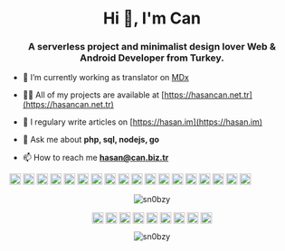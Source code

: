 <h1 align="center">Hi 👋, I'm Can</h1>
<h3 align="center">A serverless project and minimalist design lover Web & Android Developer from Turkey.</h3>

- 🔭 I’m currently working as translator on [MDx](https://github.com/yrccondor/mdx)

- 👨‍💻 All of my projects are available at [https://hasancan.net.tr](https://hasancan.net.tr)

- 📝 I regulary write articles on [https://hasan.im](https://hasan.im)

- 💬 Ask me about **php, sql, nodejs, go**

- 📫 How to reach me **hasan@can.biz.tr**

<p align="left"><img src="https://konpa.github.io/devicon/devicon.git/icons/vuejs/vuejs-original-wordmark.svg" alt="vuejs" width="20" height="20"/> <img src="https://konpa.github.io/devicon/devicon.git/icons/react/react-original-wordmark.svg" alt="react" width="20" height="20"/> <img src="https://konpa.github.io/devicon/devicon.git/icons/angularjs/angularjs-original.svg" alt="angularjs" width="20" height="20"/> <img src="https://konpa.github.io/devicon/devicon.git/icons/android/android-original-wordmark.svg" alt="android" width="20" height="20"/> <img src="https://konpa.github.io/devicon/devicon.git/icons/bootstrap/bootstrap-plain.svg" alt="bootstrap" width="20" height="20"/> <img src="https://konpa.github.io/devicon/devicon.git/icons/django/django-original.svg" alt="django" width="20" height="20"/> <img src="https://konpa.github.io/devicon/devicon.git/icons/docker/docker-original-wordmark.svg" alt="docker" width="20" height="20"/> <img src="https://konpa.github.io/devicon/devicon.git/icons/go/go-original.svg" alt="go" width="20" height="20"/> <img src="https://konpa.github.io/devicon/devicon.git/icons/html5/html5-original-wordmark.svg" alt="html5" width="20" height="20"/> <img src="https://konpa.github.io/devicon/devicon.git/icons/javascript/javascript-original.svg" alt="javascript" width="20" height="20"/> <img src="https://konpa.github.io/devicon/devicon.git/icons/laravel/laravel-plain-wordmark.svg" alt="laravel" width="20" height="20"/> <img src="https://konpa.github.io/devicon/devicon.git/icons/mongodb/mongodb-original-wordmark.svg" alt="mongodb" width="20" height="20"/> <img src="https://konpa.github.io/devicon/devicon.git/icons/mysql/mysql-original-wordmark.svg" alt="mysql" width="20" height="20"/> <img src="https://konpa.github.io/devicon/devicon.git/icons/php/php-original.svg" alt="php" width="20" height="20"/> <img src="https://konpa.github.io/devicon/devicon.git/icons/redis/redis-original-wordmark.svg" alt="redis" width="20" height="20"/> <img src="https://konpa.github.io/devicon/devicon.git/icons/nodejs/nodejs-original-wordmark.svg" alt="nodejs" width="20" height="20"/> <img src="https://konpa.github.io/devicon/devicon.git/icons/python/python-original-wordmark.svg" alt="python" width="20" height="20"/> <img src="https://konpa.github.io/devicon/devicon.git/icons/nginx/nginx-original.svg" alt="nginx" width="20" height="20"/></p><p align="center"> <img src="https://github-readme-stats.vercel.app/api?username=sn0bzy&show_icons=true" alt="sn0bzy" /> </p>

<p align="center">
<a href="https://codepen.io/sn0bzy" target="blank"><img align="center" src="https://cdn.jsdelivr.net/npm/simple-icons@3.0.1/icons/codepen.svg" alt="sn0bzy" height="20" width="20" /></a>
<a href="https://dev.to/sn0bzy" target="blank"><img align="center" src="https://cdn.jsdelivr.net/npm/simple-icons@3.0.1/icons/dev-dot-to.svg" alt="sn0bzy" height="20" width="20" /></a>
<a href="https://twitter.com/sn0bzy" target="blank"><img align="center" src="https://cdn.jsdelivr.net/npm/simple-icons@3.0.1/icons/twitter.svg" alt="sn0bzy" height="20" width="20" /></a>
<a href="https://linkedin.com/in/sn0bzy" target="blank"><img align="center" src="https://cdn.jsdelivr.net/npm/simple-icons@3.0.1/icons/linkedin.svg" alt="sn0bzy" height="20" width="20" /></a>
<a href="https://stackoverflow.com/sn0bzy" target="blank"><img align="center" src="https://cdn.jsdelivr.net/npm/simple-icons@3.0.1/icons/stackoverflow.svg" alt="sn0bzy" height="20" width="20" /></a>
<a href="https://codesandbox.com/sn0bzy" target="blank"><img align="center" src="https://cdn.jsdelivr.net/npm/simple-icons@3.0.1/icons/codesandbox.svg" alt="sn0bzy" height="20" width="20" /></a>
<a href="https://kaggle.com/sn0bzy" target="blank"><img align="center" src="https://cdn.jsdelivr.net/npm/simple-icons@3.0.1/icons/kaggle.svg" alt="sn0bzy" height="20" width="20" /></a>
<a href="https://fb.com/sn0bzy" target="blank"><img align="center" src="https://cdn.jsdelivr.net/npm/simple-icons@3.0.1/icons/facebook.svg" alt="sn0bzy" height="20" width="20" /></a>
<a href="https://instagram.com/sn0bzy" target="blank"><img align="center" src="https://cdn.jsdelivr.net/npm/simple-icons@3.0.1/icons/instagram.svg" alt="sn0bzy" height="20" width="20" /></a>
</p>

<p align="center"> <img src="https://komarev.com/ghpvc/?username=sn0bzy" alt="sn0bzy" /> </p>
